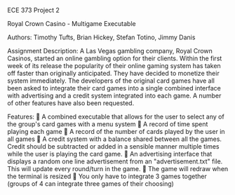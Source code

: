 ECE 373 Project 2

Royal Crown Casino - Multigame Executable

Authors:
Timothy Tufts,
Brian Hickey,
Stefan Totino,
Jimmy Danis

Assignment Description:
A Las Vegas gambling company, Royal Crown Casinos, started an 
online gambling option for their clients. Within the first week of its release the 
popularity of their online gaming system has taken off faster than originally 
anticipated. They have decided to monetize their system immediately. The developers 
of the original card games have all been asked to integrate their card games into a 
single combined interface with advertising and a credit system integrated into each 
game. A number of other features have also been requested.


Features:
 A combined executable that allows for the user to select any of the group's card 
games with a menu system 
 A record of time spent playing each game 
 A record of the number of cards played by the user in all games 
 A credit system with a balance shared between all the games. Credit should be 
subtracted or added in a sensible manner multiple times while the user is 
playing the card game. 
 An advertising interface that displays a random one line advertisement from an 
"advertisement.txt" file. This will update every round/turn in the game. 
 The game will redraw when the terminal is resized 
 You only have to integrate 3 games together (groups of 4 can integrate three 
games of their choosing) 
